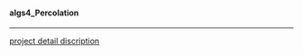 #### algs4_Percolation
----
[project detail discription](http://coursera.cs.princeton.edu/algs4/assignments/percolation.html)

